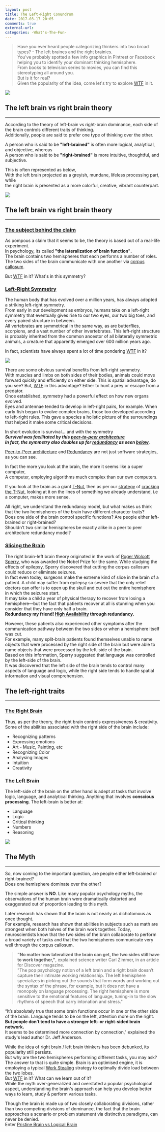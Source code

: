 ```yaml
---
layout: post
title: The Left-Right Conundrum
date: 2017-03-17 20:05
comments: true
external-url:
categories: -What's-The-Fun-
---
```


> Have you ever heard people categorizing thinkers into two broad types? - The left braines and the right brainies.<br>
You've probably spotted a few info graphics in Pintrest or Facebook helping you to identify your dominant thinking hemisphere.<br>
From books to television series to movies, you can find this stereotyping all around you.<br>
But is it for real?<br>
Given the popularity of the idea, come let's try to explore [WTF](/blog/2017/02/13/welcome-aboard/) in it.

<img src="/assets/2017-03-17/leftright.png">

## The left brain vs right brain theory
<hr>

According to the theory of left-brain vs right-brain dominance, each side of the brain controls different traits of thinking.<br>
Additionally, people are said to prefer one type of thinking over the other.<br>

A person who is said to be **"left-brained"** is often more logical, analytical, and objective, whereas<br>
A person who is said to be **"right-brained"** is more intuitive, thoughtful, and subjective.

This is often represented as below,<br>
With the left brain projected as a greyish, mundane, lifeless processing part, while<br>
the right brain is presented as a more colorful, creative, vibrant counterpart.

<img src="/assets/2017-03-17/grey-color.jpg">

## The left brain vs right brain theory
<hr>

### <u>The subject behind the claim</u><br>

As pompous a claim that it seems to be, the theory is based out of a real-life experiment.<br>
In psychology, its called <b>"the lateralization of brain function"</b>.<br>
The brain contains two hemispheres that each performs a number of roles. The two sides of the brain communicate with one another via [corpus callosum](https://en.wikipedia.org/wiki/Corpus_callosum).<br>

But [WTF](/blog/2017/02/13/welcome-aboard/) in it? What's in this symmetry?<br>

### <u>Left-Right Symmetry</u><br>

The human body that has evolved over a million years, has always adopted a striking left-right symmetry.<br>
From early in our development as embryos, humans take on a left-right symmetry that eventually gives rise to our two eyes, our two big toes, and every paired structure in between.<br>
All vertebrates are symmetrical in the same way, as are butterflies, scorpions, and a vast number of other invertebrates. This left-right structure is probably inherited from the common ancestor of all bilaterally symmetric animals, a creature that apparently emerged over 600 million years ago.<br>

In fact, scientists have always spent a lot of time pondering [WTF](/blog/2017/02/13/welcome-aboard/) in it?

<img src="/assets/2017-03-17/joker-why-so-symmetric.jpg">

There are some obvious survival benefits from left-right symmetry.<br>
With muscles and limbs on both sides of their bodies, animals could move forward quickly and efficiently on either side. This is spatial advantage, do you see? But, [WTF](/blog/2017/02/13/welcome-aboard/) in this advantage? Either to hunt a prey or escape from a predator.<br>
Once established, symmetry had a powerful effect on how new organs evolved.<br>
Eyes and antennae tended to develop in left-right pairs, for example. When early fish began to evolve complex brains, those too developed according to left-right rules. This gave a species a holistic picture of the surroundings that helped it make some critical decisions.<br>

In short evolution is survival... and with the symmetry<br>
_**Survival was facilitated by this [peer-to-peer architecture](https://en.wikipedia.org/wiki/Peer-to-peer)<br>
In fact, the symmetry also doubles up for [redundancy](https://en.wikipedia.org/wiki/Redundancy_(engineering)) as seen [below](#slicing-the-brain)**_.<br>

[Peer-to-Peer architecture](https://en.wikipedia.org/wiki/Peer-to-peer) and [Redundancy](https://en.wikipedia.org/wiki/Redundancy_(engineering)) are not just software strategies, as you can see.

In fact the more you look at the brain, the more it seems like a super computer,<br>
A computer, employing algorithms much complex than our own computers.<br>

If you look at the brain as a giant [T-Nut](/blog/2017/02/21/technical-nuts/), then as per our [strategy](/blog/2017/03/08/cracking-a-tnut/#step-2---take-the-first-bite) of [cracking the T-Nut](/blog/2017/03/08/cracking-a-tnut/), looking at it on the lines of something we already understand, i.e a computer, makes more sense.
 
All right, we understand the redundancy model, but what makes us think that the two hemispheres of the brain have different character traits?<br>
Does one side of the brain control specific functions? Are people either left-brained or right-brained?<br>
Shouldn't two similar hemispheres be exactly alike in a peer to peer architecture redundancy model?<br>

### <u>Slicing the Brain</u><br>

The right brain-left brain theory originated in the work of [Roger Wolcott Sperry](https://en.wikipedia.org/wiki/Roger_Wolcott_Sperry), who was awarded the Nobel Prize for the same. While studying the effects of epilepsy, Sperry discovered that cutting the corpus callosum could reduce or eliminate seizures.<br>
In fact even today, surgeons make the extreme kind of slice in the brain of a patient. A child may suffer from epilepsy so severe that the only relief doctors can offer is to open up the skull and cut out the entire hemisphere in which the seizures start.<br>
It may take a child a year of physical therapy to recover from losing a hemisphere—but the fact that patients recover at all is stunning when you consider that they have only half a brain.<br>
**Redundancy my friend! [High Availability](https://en.wikipedia.org/wiki/High_availability) through redundancy.**

However, these patients also experienced other symptoms after the communication pathway between the two sides or when a hemisphere itself was cut.<br>
For example, many split-brain patients found themselves unable to name objects that were processed by the right side of the brain but were able to name objects that were processed by the left-side of the brain.<br>
Based on this information, Sperry suggested that language was controlled by the left-side of the brain.<br>
It was discovered that the left side of the brain tends to control many aspects of language and logic, while the right side tends to handle spatial information and visual comprehension.

## The left-right traits
<hr>

### <u>The Right Brain</u><br>
Thus, as per the theory, the right brain controls expressiveness & creativity. Some of the abilities associated with the right side of the brain include:
* Recognizing patterns
* Expressing emotions
* Art - Music, Painting, etc
* Recognizing Color
* Analysing Images
* Intuition
* Creativity

### <u>The Left Brain</u><br>
The left-side of the brain on the other hand is adept at tasks that involve logic, language, and analytical thinking. Anything that involves **conscious processing**. The left-brain is better at:
* Language
* Logic
* Critical thinking
* Numbers
* Reasoning

<img src="/assets/2017-03-17/functionalities.jpg">

## The Myth
<hr>

So, now coming to the important question, are people either left-brained or right-brained?<br>
Does one hemisphere dominate over the other?<br>

The simple answer is **NO**.
Like many popular psychology myths, the observations of the human brain were dramatically distorted and exaggerated out of proportion leading to this myth.<br>

Later research has shown that the brain is not nearly as dichotomous as once thought.<br>
For example, research has shown that abilities in subjects such as math are strongest when both halves of the brain work together. Today, neuroscientists know that the two sides of the brain collaborate to perform a broad variety of tasks and that the two hemispheres communicate very well through the corpus callosum.

>**"No matter how lateralized the brain can get, the two sides still have to work together,"**, explained science writer Carl Zimmer, in an article for Discover magazine.<br>
"The pop psychology notion of a left brain and a right brain doesn’t capture their intimate working relationship. The left hemisphere specializes in picking out the sounds that form words and working out the syntax of the phrase, for example, but it does not have a monopoly on language processing. The right hemisphere is more sensitive to the emotional features of language, tuning-in to the slow rhythms of speech that carry intonation and stress."

“It’s absolutely true that some brain functions occur in one or the other side of the brain. Language tends to be on the left, attention more on the right.<br>
**But people don’t tend to have a stronger left- or right-sided brain network.**<br>
It seems to be determined more connection by connection," explained the study's lead author Dr. Jeff Anderson.

While the idea of right brain / left brain thinkers has been debunked, its popularity still persists.<br>
But why are the two hemispheres performing different tasks, you may ask?<br>
The answer to that is quite simple. Brain is an optimised engine, it is employing a typical [Work Stealing](https://en.wikipedia.org/wiki/Work_stealing) strategy to optimally divide load between the two lobes.<br>
But [WTF](/blog/2017/02/13/welcome-aboard/) in it? What can we learn out of it?<br>
While the myth over-generalized and overstated a popular psychological aspect, understanding the brain's approach can help you develop better ways to learn, study & perform various tasks.<br>

Though the brain is made up of two closely collaborating divisions, rather than two competing divisions of dominance, the fact that the brain approaches a scenario or problem statement via distinctive paradigms, can never be denied.<br>
Enter [Pristine Brain vs Logical Brain](/blog/2017/03/18/pristine-logical-brain)
